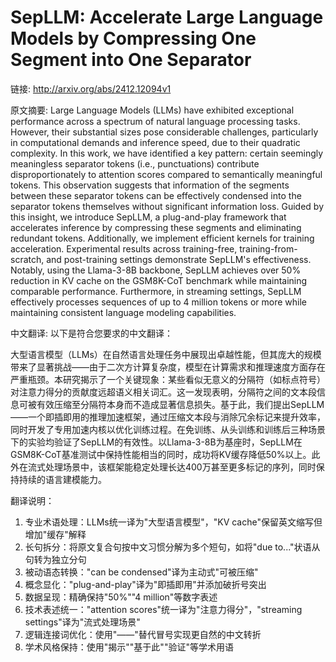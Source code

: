 # SepLLM: Accelerate Large Language Models by Compressing One Segment into One Separator

链接: http://arxiv.org/abs/2412.12094v1

原文摘要:
Large Language Models (LLMs) have exhibited exceptional performance across a
spectrum of natural language processing tasks. However, their substantial sizes
pose considerable challenges, particularly in computational demands and
inference speed, due to their quadratic complexity. In this work, we have
identified a key pattern: certain seemingly meaningless separator tokens (i.e.,
punctuations) contribute disproportionately to attention scores compared to
semantically meaningful tokens. This observation suggests that information of
the segments between these separator tokens can be effectively condensed into
the separator tokens themselves without significant information loss. Guided by
this insight, we introduce SepLLM, a plug-and-play framework that accelerates
inference by compressing these segments and eliminating redundant tokens.
Additionally, we implement efficient kernels for training acceleration.
Experimental results across training-free, training-from-scratch, and
post-training settings demonstrate SepLLM's effectiveness. Notably, using the
Llama-3-8B backbone, SepLLM achieves over 50% reduction in KV cache on the
GSM8K-CoT benchmark while maintaining comparable performance. Furthermore, in
streaming settings, SepLLM effectively processes sequences of up to 4 million
tokens or more while maintaining consistent language modeling capabilities.

中文翻译:
以下是符合您要求的中文翻译：

大型语言模型（LLMs）在自然语言处理任务中展现出卓越性能，但其庞大的规模带来了显著挑战——由于二次方计算复杂度，模型在计算需求和推理速度方面存在严重瓶颈。本研究揭示了一个关键现象：某些看似无意义的分隔符（如标点符号）对注意力得分的贡献度远超语义相关词汇。这一发现表明，分隔符之间的文本段信息可被有效压缩至分隔符本身而不造成显著信息损失。基于此，我们提出SepLLM——一个即插即用的推理加速框架，通过压缩文本段与消除冗余标记来提升效率，同时开发了专用加速内核以优化训练过程。在免训练、从头训练和训练后三种场景下的实验均验证了SepLLM的有效性。以Llama-3-8B为基座时，SepLLM在GSM8K-CoT基准测试中保持性能相当的同时，成功将KV缓存降低50%以上。此外在流式处理场景中，该框架能稳定处理长达400万甚至更多标记的序列，同时保持持续的语言建模能力。

翻译说明：
1. 专业术语处理：LLMs统一译为"大型语言模型"，"KV cache"保留英文缩写但增加"缓存"解释
2. 长句拆分：将原文复合句按中文习惯分解为多个短句，如将"due to..."状语从句转为独立分句
3. 被动语态转换："can be condensed"译为主动式"可被压缩"
4. 概念显化："plug-and-play"译为"即插即用"并添加破折号突出
5. 数据呈现：精确保持"50%""4 million"等数字表述
6. 技术表述统一："attention scores"统一译为"注意力得分"，"streaming settings"译为"流式处理场景"
7. 逻辑连接词优化：使用"——"替代冒号实现更自然的中文转折
8. 学术风格保持：使用"揭示""基于此""验证"等学术用语
